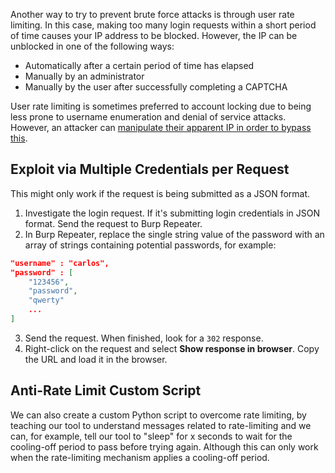 Another way to try to prevent brute force attacks is through user rate limiting. In this case, making too many login requests within a short period of time causes your IP address to be blocked. However, the IP can be unblocked in one of the following ways:
- Automatically after a certain period of time has elapsed
- Manually by an administrator
- Manually by the user after successfully completing a CAPTCHA

User rate limiting is sometimes preferred to account locking due to being less prone to username enumeration and denial of service attacks. However, an attacker can [manipulate their apparent IP in order to bypass this](obsidian://open?vault=security-notes&file=Offensive%20Security%2FWeb%20Application%20Security%2FServer-side%20Vulnerabilities%2FAuthentication%2FPassword-based%20Authentication%2FFlawed%20Brute%20Force%20Protection%2FIP%20Blocking).
## Exploit via Multiple Credentials per Request
This might only work if the request is being submitted as a JSON format.
1. Investigate the login request. If it's submitting login credentials in JSON format. Send the request to Burp Repeater.
2. In Burp Repeater, replace the single string value of the password with an array of strings containing potential passwords, for example:
```json
"username" : "carlos",
"password" : [
	"123456",
	"password",
	"qwerty"
	...
]
```
3. Send the request. When finished, look for a `302` response.
4. Right-click on the request and select **Show response in browser**. Copy the URL and load it in the browser.
## Anti-Rate Limit Custom Script
We can also create a custom Python script to overcome rate limiting, by teaching our tool to understand messages related to rate-limiting and we can, for example, tell our tool to "sleep" for x seconds to wait for the cooling-off period to pass before trying again. Although this can only work when the rate-limiting mechanism applies a cooling-off period.